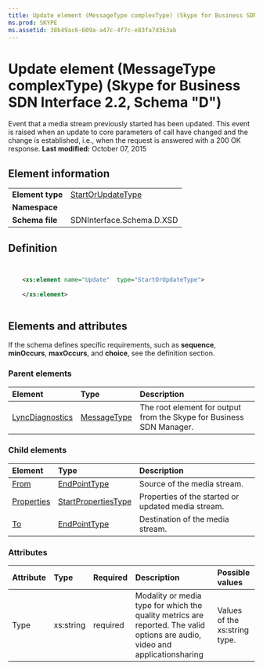 ```yaml
---
title: Update element (MessageType complexType) (Skype for Business SDN Interface 2.2, Schema "D")
ms.prod: SKYPE
ms.assetid: 38b49ac6-609a-a47c-4f7c-e83fa7d363ab
---
```



# Update element (MessageType complexType) (Skype for Business SDN Interface 2.2, Schema "D")
Event that a media stream previously started has been updated. This event is raised when an update to core parameters of call have changed and the change is established, i.e., when the request is answered with a 200 OK response. 
 **Last modified:** October 07, 2015
  
    
    


## Element information


|||
|:-----|:-----|
|**Element type**| [StartOrUpdateType](startorupdatetype-complextype.md)|
|**Namespace**||
|**Schema file**|SDNInterface.Schema.D.XSD |
   

## Definition


```XML


    <xs:element name="Update"  type="StartOrUpdateType">
    
    </xs:element>
  
```


## Elements and attributes

If the schema defines specific requirements, such as **sequence**, **minOccurs**, **maxOccurs**, and **choice**, see the definition section. 
  
    
    

### Parent elements



|**Element**|**Type**|**Description**|
|:-----|:-----|:-----|
| [LyncDiagnostics](lyncdiagnostics-element.md)| [MessageType](messagetype-complextype.md)|The root element for output from the Skype for Business SDN Manager. |
   

### Child elements



|**Element**|**Type**|**Description**|
|:-----|:-----|:-----|
| [From](from-element-startorupdatetype-complextype-1.md)| [EndPointType](endpointtype-complextype.md)|Source of the media stream. |
| [Properties](properties-element-startorupdatetype-complextype.md)| [StartPropertiesType](startpropertiestype-complextype-1.md)|Properties of the started or updated media stream. |
| [To](to-element-startorupdatetype-complextype-1.md)| [EndPointType](endpointtype-complextype.md)|Destination of the media stream. |
   

### Attributes



|**Attribute**|**Type**|**Required**|**Description**|**Possible values**|
|:-----|:-----|:-----|:-----|:-----|
|Type |xs:string |required |Modality or media type for which the quality metrics are reported. The valid options are audio, video and applicationsharing |Values of the xs:string type. |
   

